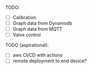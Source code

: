 TODO:
- [ ] Calibration
- [ ] Graph data from Dynamodb
- [ ] Graph data from MQTT
- [ ] Valve control

TODO (aspirational):
- [ ] aws CI/CD with actions
- [ ] remote deployment to end device?
